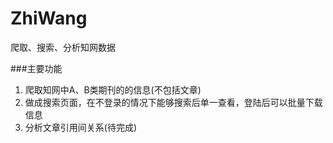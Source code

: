 # ZhiWang
爬取、搜索、分析知网数据

###主要功能
1. 爬取知网中A、B类期刊的的信息(不包括文章)
2. 做成搜索页面，在不登录的情况下能够搜索后单一查看，登陆后可以批量下载信息
3. 分析文章引用间关系(待完成)


